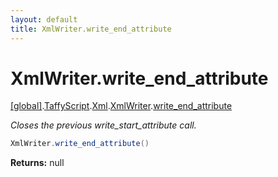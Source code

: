 ```yaml
---
layout: default
title: XmlWriter.write_end_attribute
---
```


# XmlWriter.write_end_attribute

[\[global\]]({{site.baseurl}}/docs/).[TaffyScript]({{site.baseurl}}/docs/TaffyScript/).[Xml]({{site.baseurl}}/docs/TaffyScript/Xml/).[XmlWriter]({{site.baseurl}}/docs/TaffyScript/Xml/XmlWriter/).[write_end_attribute]({{site.baseurl}}/docs/TaffyScript/Xml/XmlWriter/write_end_attribute/)

_Closes the previous write_start_attribute call._

```cs
XmlWriter.write_end_attribute()
```

**Returns:** null
